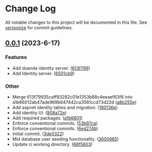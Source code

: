 # Change Log

All notable changes to this project will be documented in this file. See [versionize](https://github.com/versionize/versionize) for commit guidelines.

<a name="0.0.1"></a>
## [0.0.1](https://www.github.com/MduduziMlilo/CreatingIdentityServer6Solution/releases/tag/v0.0.1) (2023-6-17)

### Features

* Add duende identity server. ([613f799](https://www.github.com/MduduziMlilo/CreatingIdentityServer6Solution/commit/613f79935caff93282c01e1353b88c4eeaef63f6))
* Add Identity server. ([6501cb9](https://www.github.com/MduduziMlilo/CreatingIdentityServer6Solution/commit/6501cb9cfae30ed320b33809ea06165b212edb5d))

### Other

* Merge 613f79935caff93282c01e1353b88c4eeaef63f6 into a1b66012ab47ade969b647442ca3561ccd73d22d ([a8b255e](https://www.github.com/MduduziMlilo/CreatingIdentityServer6Solution/commit/a8b255ea14cbf6c81d3c8db14abaaa08094f6795))
* Add aspnet identity tables and migration. ([180136e](https://www.github.com/MduduziMlilo/CreatingIdentityServer6Solution/commit/180136eb083a3b1c2af0e01ec74b524d2761885f))
* Add identity UI. ([908a72e](https://www.github.com/MduduziMlilo/CreatingIdentityServer6Solution/commit/908a72e8a8561b54514a6d64993346406b493607))
* Add required packages. ([a1b6601](https://www.github.com/MduduziMlilo/CreatingIdentityServer6Solution/commit/a1b66012ab47ade969b647442ca3561ccd73d22d))
* Enforce conventional commits. ([53b97ca](https://www.github.com/MduduziMlilo/CreatingIdentityServer6Solution/commit/53b97cab595c72bbd977987626e11a6e046228b9))
* Enforce conventional commits. ([6ed274b](https://www.github.com/MduduziMlilo/CreatingIdentityServer6Solution/commit/6ed274b3439d51ec1ec2cb69130305583ed7933d))
* Initial commit. ([3de0322](https://www.github.com/MduduziMlilo/CreatingIdentityServer6Solution/commit/3de0322c26e2ac46194e750c7ee7b6829ae5a2cf))
* Mid database user seeding functionality. ([3600985](https://www.github.com/MduduziMlilo/CreatingIdentityServer6Solution/commit/3600985bc4c5edb1b815c62519247a44e2f3748e))
* Update ci working directory. ([68f5803](https://www.github.com/MduduziMlilo/CreatingIdentityServer6Solution/commit/68f58032b2e546cecfc6a0f93e3a0e499e31fa45))

